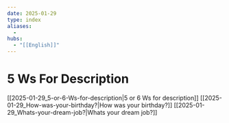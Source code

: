 ```yaml
---
date: 2025-01-29
type: index
aliases:
  -
hubs:
  - "[[English]]"
---
```


# 5 Ws For Description

[[2025-01-29_5-or-6-Ws-for-description|5 or 6 Ws for description]]
[[2025-01-29_How-was-your-birthday?|How was your birthday?]]
[[2025-01-29_Whats-your-dream-job?|Whats your dream job?]]

